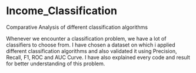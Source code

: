# Income_Classification
Comparative Analysis of different classification algorithms 

Whenever we encounter a classification problem, we have a lot of classifiers to choose from. I have chosen a dataset on which i applied different classification algorithms and also validated it using Precision, Recall, F1, ROC and AUC Curve.
I have also explained every code and result for better understanding of this problem.
